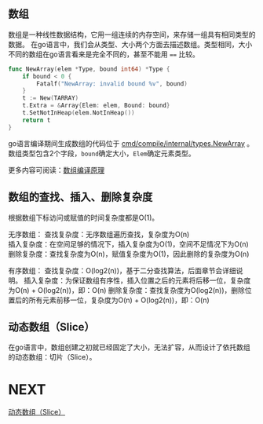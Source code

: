 ## 数组
数组是一种线性数据结构，它用一组连续的内存空间，来存储一组具有相同类型的数据。
在go语言中，我们会从类型、大小两个方面去描述数组。类型相同，大小不同的数组在go语言看来是完全不同的，甚至不能用 `==` 比较。

```go
func NewArray(elem *Type, bound int64) *Type {
	if bound < 0 {
		Fatalf("NewArray: invalid bound %v", bound)
	}
	t := New(TARRAY)
	t.Extra = &Array{Elem: elem, Bound: bound}
	t.SetNotInHeap(elem.NotInHeap())
	return t
}
```
go语言编译期间生成数组的代码位于
[cmd/compile/internal/types.NewArray](https://draveness.me/golang/tree/cmd/compile/internal/types.NewArray)
。数组类型包含2个字段，`bound`确定大小，`Elem`确定元素类型。

更多内容可阅读：[数组编译原理](https://draveness.me/golang/docs/part2-foundation/ch03-datastructure/golang-array/)

## 数组的查找、插入、删除复杂度
根据数组下标访问或赋值的时间复杂度都是O(1)。

无序数组：
查找复杂度：无序数组遍历查找，复杂度为O(n)  
插入复杂度：在空间足够的情况下，插入复杂度为O(1)，空间不足情况下为O(n)
删除复杂度：查找复杂度为O(n)，赋值复杂度为O(1)，因此删除的复杂度为O(n)

有序数组：
查找复杂度：O(log2(n))，基于二分查找算法，后面章节会详细说明。
插入复杂度：为保证数组有序性，插入位置之后的元素将后移一位，复杂度为O(n) + O(log2(n))，即：O(n)
删除复杂度：查找复杂度为O(log2(n))，删除位置后的所有元素前移一位，复杂度为O(n) + O(log2(n))，即：O(n)

## 动态数组（Slice）
在go语言中，数组创建之初就已经固定了大小，无法扩容，从而设计了依托数组的动态数组：切片（Slice）。

# NEXT
[动态数组（Slice）](../b_动态数组Slice)

